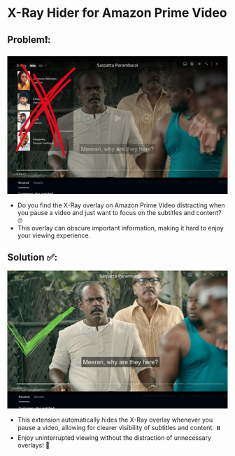 # X-Ray Hider for Amazon Prime Video

## Problem❗:

![what-it-does](/images/from.png)

- Do you find the X-Ray overlay on Amazon Prime Video distracting when you pause a video and just want to focus on the subtitles and content? 🙄
- This overlay can obscure important information, making it hard to enjoy your viewing experience.

## Solution ✅:

![what-it-does](/images/to.png)

- This extension automatically hides the X-Ray overlay whenever you pause a video, allowing for clearer visibility of subtitles and content. ⏸️
- Enjoy uninterrupted viewing without the distraction of unnecessary overlays! 🙌
